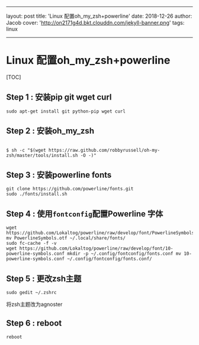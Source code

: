 ﻿

---
layout: post
title: 'Linux 配置oh_my_zsh+powerline'
date: 2018-12-26
author: Jacob
cover: 'http://on2171g4d.bkt.clouddn.com/jekyll-banner.png'
tags: linux

---
















# Linux 配置oh_my_zsh+powerline







































[TOC]

























































## Step 1 : 安装pip git wget curl

```shell
sudo apt-get install git python-pip wget curl
```

## Step 2 : 安装oh_my_zsh

```shell

```

```shell
$ sh -c "$(wget https://raw.github.com/robbyrussell/oh-my-zsh/master/tools/install.sh -O -)"
```

## Step 3 : 安装powerline fonts

```shell
git clone https://github.com/powerline/fonts.git
sudo ./fonts/install.sh
```

## Step 4 : 使用`fontconfig`配置Powerline 字体

```shell
wget https://github.com/Lokaltog/powerline/raw/develop/font/PowerlineSymbols.otf
mv PowerlineSymbols.otf ~/.local/share/fonts/
sudo fc-cache -f -v
wget https://github.com/Lokaltog/powerline/raw/develop/font/10-powerline-symbols.conf mkdir -p ~/.config/fontconfig/fonts.conf mv 10-powerline-symbols.conf ~/.config/fontconfig/fonts.conf/
```

## Step 5 : 更改zsh主题

```shell
sudo gedit ~/.zshrc
```

将zsh主题改为agnoster

## Step 6 : reboot

```shell
reboot
```


